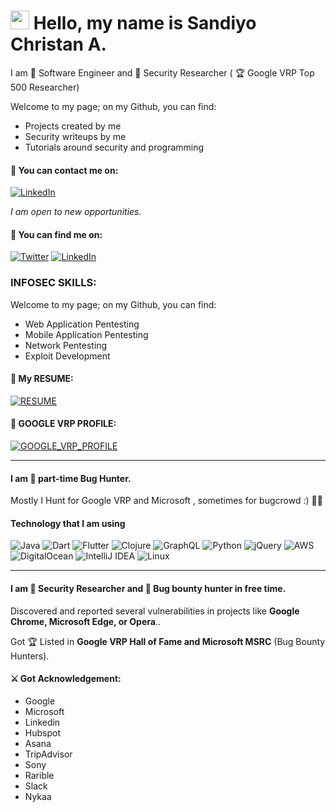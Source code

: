 # <img src="https://media.giphy.com/media/hvRJCLFzcasrR4ia7z/giphy.gif" width="30px"> Hello, my name is Sandiyo Christan A.


I am 🧙 Software Engineer and 👾 Security Researcher ( 🏆 Google VRP Top 500 Researcher)

Welcome to my page; on my Github, you can find:
- Projects created by me
- Security writeups by me
- Tutorials around security and programming




#### 📧 You can contact me on:
[![LinkedIn](https://img.shields.io/badge/LinkedIn-%230077B5.svg?&style=for-the-badge&logo=linkedin&logoColor=white)](https://www.linkedin.com/in/sandiyo-christan-bb3847198/)

*I am open to new opportunities.*


#### 🔎 You can find me on:

[![Twitter](https://img.shields.io/badge/Twitter-%231DA1F2.svg?&style=for-the-badge&logo=twitter&logoColor=white)](https://twitter.com/ChristanSandiyo)
[![LinkedIn](https://img.shields.io/badge/LinkedIn-%230077B5.svg?&style=for-the-badge&logo=linkedin&logoColor=white)](https://www.linkedin.com/in/sandiyo-christan-bb3847198/)


### INFOSEC SKILLS:
Welcome to my page; on my Github, you can find:
- Web Application Pentesting
- Mobile Application Pentesting
- Network Pentesting
- Exploit Development

#### 📧 My RESUME:

[![RESUME](https://img.shields.io/badge/RESUME-bright)](https://drive.google.com/file/d/1RjWbSF3JqyfJP90WZeK-tIuWXrQzH1LE/view)


#### 📜 GOOGLE VRP PROFILE:

[![GOOGLE_VRP_PROFILE](https://img.shields.io/badge/GOOGLE_VRP_PROFILE-blue)](https://bughunters.google.com/profile/bf92b329-8d5b-4d79-ba60-6266ca195e11)

---
#### I am 🧙 part-time Bug Hunter.


Mostly I Hunt for Google VRP and Microsoft ,
sometimes for bugcrowd :) 🐱‍👓


#### Technology that I am using
![Java](https://img.shields.io/badge/java-%23ED8B00.svg?style=flat-square&logo=java&logoColor=white)
![Dart](https://img.shields.io/badge/dart-%230175C2.svg?style=flat-square&logo=dart&logoColor=white)
![Flutter](https://img.shields.io/badge/Flutter-%2302569B.svg?style=flat-square&logo=Flutter&logoColor=white)
![Clojure](https://img.shields.io/badge/Clojure-%23Clojure.svg?style=flat-square&logo=Clojure&logoColor=Clojure)
![GraphQL](https://img.shields.io/badge/-GraphQL-E10098?style=flat-square&logo=graphql&logoColor=white)
![Python](https://img.shields.io/badge/python-3670A0?style=flat-square&logo=python&logoColor=ffdd54)
![jQuery](https://img.shields.io/badge/jquery-%230769AD.svg?style=flat-square&logo=jquery&logoColor=white)
![AWS](https://img.shields.io/badge/AWS-%23FF9900.svg?style=flat-square&logo=amazon-aws&logoColor=white)
![DigitalOcean](https://img.shields.io/badge/DigitalOcean-%230167ff.svg?style=flat-square&logo=digitalOcean&logoColor=white)
![IntelliJ IDEA](https://img.shields.io/badge/IntelliJIDEA-000000.svg?style=flat-square&logo=intellij-idea&logoColor=white)
![Linux](https://img.shields.io/badge/Linux-FCC624?style=flat-square&logo=linux&logoColor=black)

---

####  I am 👾 Security Researcher and 🔏 Bug bounty hunter in free time.
Discovered and reported several vulnerabilities in projects like **Google Chrome, Microsoft Edge, or Opera**..

Got 🏆 Listed in **Google VRP Hall of Fame and Microsoft MSRC** (Bug Bounty Hunters).

#### ⚔️ Got Acknowledgement:

- Google
- Microsoft
- Linkedin
- Hubspot
- Asana
- TripAdvisor
- Sony
- Rarible
- Slack
- Nykaa
